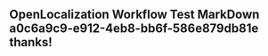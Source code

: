 <properties
ms.topic="hero-topic1"
ms.test1="hero-topic"
ms.test2="test"/>

## OpenLocalization Workflow Test MarkDown a0c6a9c9-e912-4eb8-bb6f-586e879db81e thanks!
